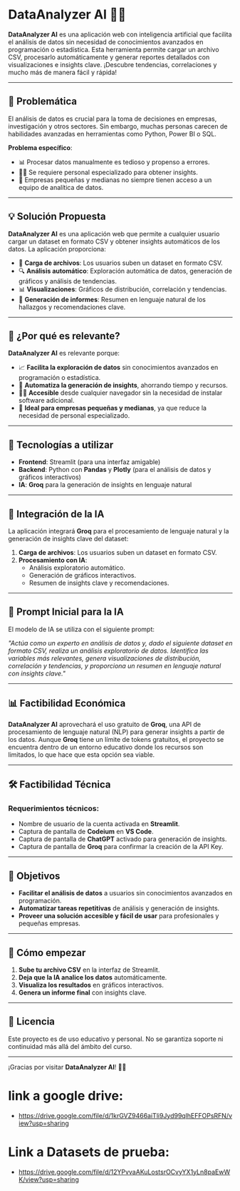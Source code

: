 # DataAnalyzer AI 🚀🤖

**DataAnalyzer AI** es una aplicación web con inteligencia artificial que facilita el análisis de datos sin necesidad de conocimientos avanzados en programación o estadística. Esta herramienta permite cargar un archivo CSV, procesarlo automáticamente y generar reportes detallados con visualizaciones e insights clave. ¡Descubre tendencias, correlaciones y mucho más de manera fácil y rápida!

---

## 🧩 **Problemática**

El análisis de datos es crucial para la toma de decisiones en empresas, investigación y otros sectores. Sin embargo, muchas personas carecen de habilidades avanzadas en herramientas como Python, Power BI o SQL. 

**Problema específico**:
- 📊 Procesar datos manualmente es tedioso y propenso a errores.
- 🧑‍💻 Se requiere personal especializado para obtener insights.
- 🏢 Empresas pequeñas y medianas no siempre tienen acceso a un equipo de analítica de datos.

---

## 💡 **Solución Propuesta**

**DataAnalyzer AI** es una aplicación web que permite a cualquier usuario cargar un dataset en formato CSV y obtener insights automáticos de los datos. La aplicación proporciona:
- 🚀 **Carga de archivos**: Los usuarios suben un dataset en formato CSV.
- 🔍 **Análisis automático**: Exploración automática de datos, generación de gráficos y análisis de tendencias.
- 📊 **Visualizaciones**: Gráficos de distribución, correlación y tendencias.
- 📝 **Generación de informes**: Resumen en lenguaje natural de los hallazgos y recomendaciones clave.

---

## 🌟 **¿Por qué es relevante?**

**DataAnalyzer AI** es relevante porque:
- 📈 **Facilita la exploración de datos** sin conocimientos avanzados en programación o estadística.
- 🤖 **Automatiza la generación de insights**, ahorrando tiempo y recursos.
- 🧑‍💼 **Accesible** desde cualquier navegador sin la necesidad de instalar software adicional.
- 💼 **Ideal para empresas pequeñas y medianas**, ya que reduce la necesidad de personal especializado.

---

## 🔧 **Tecnologías a utilizar**

- **Frontend**: Streamlit (para una interfaz amigable)
- **Backend**: Python con **Pandas** y **Plotly** (para el análisis de datos y gráficos interactivos)
- **IA**: **Groq** para la generación de insights en lenguaje natural

---

## 🤖 **Integración de la IA**

La aplicación integrará **Groq** para el procesamiento de lenguaje natural y la generación de insights clave del dataset:

1. **Carga de archivos**: Los usuarios suben un dataset en formato CSV.
2. **Procesamiento con IA**:
   - Análisis exploratorio automático.
   - Generación de gráficos interactivos.
   - Resumen de insights clave y recomendaciones.

---

## 📝 **Prompt Inicial para la IA**

El modelo de IA se utiliza con el siguiente prompt:

*"Actúa como un experto en análisis de datos y, dado el siguiente dataset en formato CSV, realiza un análisis exploratorio de datos. Identifica las variables más relevantes, genera visualizaciones de distribución, correlación y tendencias, y proporciona un resumen en lenguaje natural con insights clave."*

---

## 📊 **Factibilidad Económica**

**DataAnalyzer AI** aprovechará el uso gratuito de **Groq**, una API de procesamiento de lenguaje natural (NLP) para generar insights a partir de los datos. Aunque **Groq** tiene un límite de tokens gratuitos, el proyecto se encuentra dentro de un entorno educativo donde los recursos son limitados, lo que hace que esta opción sea viable.

---

## 🛠️ **Factibilidad Técnica**

### Requerimientos técnicos:
- Nombre de usuario de la cuenta activada en **Streamlit**.
- Captura de pantalla de **Codeium** en **VS Code**.
- Captura de pantalla de **ChatGPT** activado para generación de insights.
- Captura de pantalla de **Groq** para confirmar la creación de la API Key.

---

## 🎯 **Objetivos**

- **Facilitar el análisis de datos** a usuarios sin conocimientos avanzados en programación.
- **Automatizar tareas repetitivas** de análisis y generación de insights.
- **Proveer una solución accesible y fácil de usar** para profesionales y pequeñas empresas.

---

## 📂 **Cómo empezar**

1. **Sube tu archivo CSV** en la interfaz de Streamlit.
2. **Deja que la IA analice los datos** automáticamente.
3. **Visualiza los resultados** en gráficos interactivos.
4. **Genera un informe final** con insights clave.

---


## 📜 **Licencia**

Este proyecto es de uso educativo y personal. No se garantiza soporte ni continuidad más allá del ámbito del curso.

---

¡Gracias por visitar **DataAnalyzer AI**! 🚀🎉

# link a google drive:
- https://drive.google.com/file/d/1krGVZ9466aiTli9Jyd99qlhEFFOPsRFN/view?usp=sharing
# Link a Datasets de prueba:
- https://drive.google.com/file/d/12YPvvaAKuLostsrOCvyYX1yLn8paEwWK/view?usp=sharing

